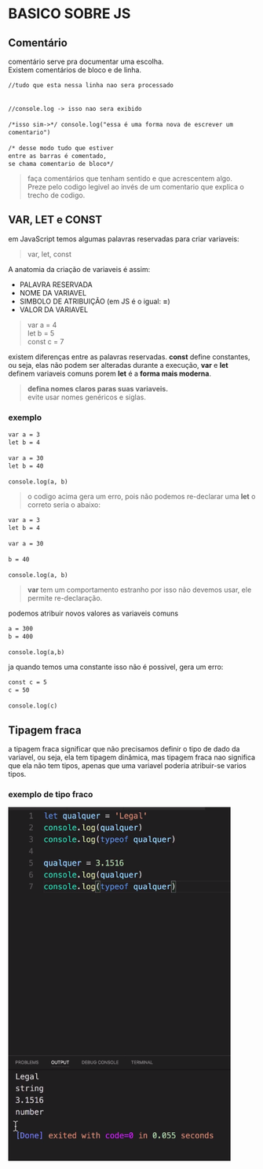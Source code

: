 # BASICO SOBRE JS

## Comentário

comentário serve pra documentar uma escolha.  
Existem comentários de bloco e de linha.

    //tudo que esta nessa linha nao sera processado


    //console.log -> isso nao sera exibido

    /*isso sim->*/ console.log("essa é uma forma nova de escrever um comentario")

    /* desse modo tudo que estiver 
    entre as barras é comentado, 
    se chama comentario de bloco*/

> faça comentários que tenham sentido e que acrescentem algo.  
> Preze pelo codigo legivel ao invés de um comentario que explica o trecho de codigo.

## VAR, LET e CONST

em JavaScript temos algumas palavras reservadas para criar variaveis:
> var, let, const

A anatomia da criação de variaveis é assim:

- PALAVRA RESERVADA
- NOME DA VARIAVEL
- SIMBOLO DE ATRIBUIÇÃO (em JS é o igual: **=**)
- VALOR DA VARIAVEL

> var a = 4  
> let b = 5  
> const c = 7  

existem diferenças entre as palavras reservadas. **const** define constantes, ou seja, elas não podem ser alteradas durante a execução, **var** e **let** definem variaveis comuns porem **let** é a **forma mais moderna**.

> **defina nomes claros paras suas variaveis.**  
> evite usar nomes genéricos e siglas.

### exemplo

    var a = 3
    let b = 4

    var a = 30
    let b = 40

    console.log(a, b)

> o codigo acima gera um erro, pois não podemos re-declarar uma **let** o correto seria o abaixo:

    var a = 3
    let b = 4

    var a = 30
    
    b = 40

    console.log(a, b)

> **var** tem um comportamento estranho por isso não devemos usar, ele permite re-declaração.

podemos atribuir novos valores as variaveis comuns

    a = 300
    b = 400

    console.log(a,b)

ja quando temos uma constante isso não é possivel, gera um erro:

    const c = 5 
    c = 50

    console.log(c)

## Tipagem fraca

a tipagem fraca significar que não precisamos definir o tipo de dado da variavel, ou seja, ela tem tipagem dinâmica, mas tipagem fraca nao significa que ela não tem tipos, apenas que uma variavel poderia atribuir-se varios tipos.

### exemplo de tipo fraco

![print de exemplo](/prints/Captura%20de%20tela%20de%202023-05-31%2005-45-06.png)
